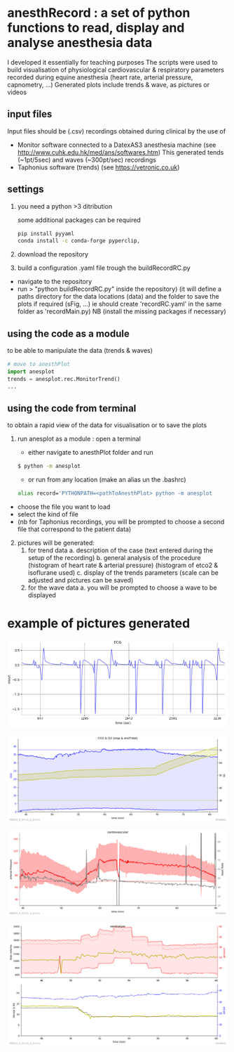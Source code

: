 # anesthRecord : a set of python functions to read, display and analyse anesthesia data

I developed it essentially for teaching purposes
The scripts were used to build visualisation of physiological
cardiovascular & respiratory parameters recorded during equine anesthesia
(heart rate, arterial pressure, capnometry, ...)
Generated plots include trends & wave, as pictures or videos

## input files
Input files should be (.csv) recordings obtained during clinical by the use of
- Monitor software connected to a DatexAS3 anesthesia machine
(see http://www.cuhk.edu.hk/med/ans/softwares.htm)
This generated tends (~1pt/5sec) and waves (~300pt/sec) recordings
- Taphonius software (trends) (see https://vetronic.co.uk)

## settings
1. you need a python >3 ditribution

   some  additional packages can be required

	```bash
	pip install pyyaml
 	conda install -c conda-forge pyperclip,
	```

2. download the repository

3. build a configuration .yaml file trough the buildRecordRC.py
* navigate to the repository
* run > "python buildRecordRC.py" inside the repository)
(it will define a paths directory for the data locations (data)
 and the folder to save the plots if required (sFig, ...)
ie should create 'recordRC.yaml' in the same folder as 'recordMain.py)
NB (install the missing packages if necessary)

## using the code as a module

to be able to manipulate the data (trends & waves) 

``` python
# move to anesthPlot
import anesplot
trends = anesplot.rec.MonitorTrend()
...
```



## using the code from terminal

to obtain a rapid view of the data for visualisation or to save the plots

1. run anesplot as a module : open a terminal

   - either navigate to anesthPlot folder and run

   ````bash
   $ python -m anesplot
   ````

   - or run from any location (make an alias un the .bashrc)

   ````bash
   alias record='PYTHONPATH=<pathToAnesthPlot> python -m anesplot
   ````
* choose the file you want to load
* select the kind of file
* (nb for Taphonius recordings, you will be prompted to choose a second file that correspond to the patient data)
2. pictures will be generated:
   1. for trend data
    a. description of the case
           (text entered during the setup of the recording)
    b. general analysis of the procedure
            (histogram of heart rate & arterial pressure)
            (histogram of etco2 & isoflurane used)
    c. display of the trends parameters
            (scale can be adjusted and pictures can be saved)
     2. for the wave data
        a. you will be prompted to choose a wave to be displayed

# example of pictures generated

![](fig/ekg.png)

![](fig/co2o2.png)

![](fig/card.png)

![](fig/recruit.png)





